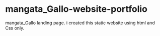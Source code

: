 # mangata_Gallo-website-portfolio
mangata_Gallo landing page. i created this  static website using html and Css only.
